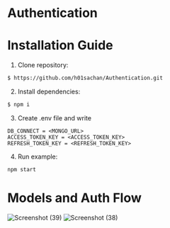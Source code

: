 # Authentication
# Installation Guide
1. Clone repository:
```bash
$ https://github.com/h01sachan/Authentication.git
```
2. Install dependencies:

```bash
$ npm i
```
3. Create .env file and write<br>
```
DB_CONNECT = <MONGO_URL> 
ACCESS_TOKEN_KEY = <ACCESS_TOKEN_KEY>
REFRESH_TOKEN_KEY = <REFRESH_TOKEN_KEY>
```
4. Run example:
```bash
npm start
```
# Models and Auth Flow
![Screenshot (39)](https://user-images.githubusercontent.com/59766593/118595234-51e16400-b7c8-11eb-9f5c-935d45e82a40.png)
![Screenshot (38)](https://user-images.githubusercontent.com/59766593/118595253-5e65bc80-b7c8-11eb-87ef-afa8a369141f.png)

